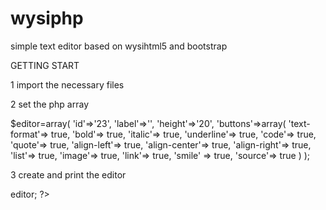 wysiphp
=======

simple text editor based on wysihtml5 and bootstrap



GETTING START


1 import the necessary files

<link rel="stylesheet" href="lib/bootstrap/css/bootstrap.min.css">
<link href="lib/fontello/css/fontello.css" rel="stylesheet">
<link href="lib/wysi/wysi.css" rel="stylesheet">

<script src="http://ajax.googleapis.com/ajax/libs/jquery/1.9.0/jquery.min.js"></script>
<script src="lib/bootstrap/js/bootstrap.min.js"></script>
<script src="lib/wysihtml5/advanced.js"></script>
<script src="lib/wysihtml5/wysihtml5-0.3.0.min.js"></script>
<script src="lib/wysi/wysi.js"></script>
<?php include('lib/wysi/wysi.php'); ?>


2 set the php array

$editor=array(
	'id'=>'23',
	'label'=>'',
	'height'=>'20',
	'buttons'=>array(
		'text-format'=> true,
		'bold'=> true,
		'italic'=> true,
		'underline'=> true,
		'code'=> true,
		'quote'=> true,
		'align-left'=> true,
		'align-center'=> true,
		'align-right'=> true,
		'list'=> true,
		'image'=> true,
		'link'=> true,
		'smile' => true,
		'source'=> true
	)
);


3 create and print the editor

<?php				
  $wysi1=new wysi($editor);
  echo $wysi1->editor;
?>
